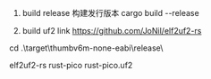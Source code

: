 1. build release 构建发行版本
cargo build --release

2. build uf2
link https://github.com/JoNil/elf2uf2-rs

cd .\target\thumbv6m-none-eabi\release\

elf2uf2-rs rust-pico rust-pico.uf2